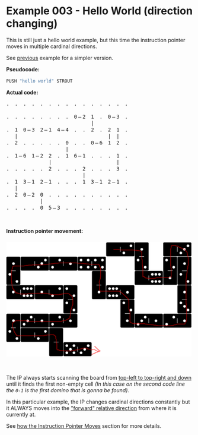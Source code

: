Example 003 - Hello World (direction changing)
=======================================

This is still just a hello world example, but this time the instruction pointer moves in multiple cardinal directions.

See [previous](002_hello_world_commented.md) example for a simpler version.

**Pseudocode:**
```r
PUSH "hello world" STROUT
```

**Actual code:**

<pre style="line-height: 1.25;letter-spacing: 3px;">
. . . . . . . . . . . . . . .
                             
. . . . . . . . 0—2 1 . 0—3 .
                    |        
. 1 0—3 2—1 4—4 . . 2 . 2 1 .
  |                     | |  
. 2 . . . . . 0 . . 0—6 1 2 .
              |              
. 1—6 1—2 2 . 1 6—1 . . . 1 .
          |               |  
. . . . . 2 . . . 2 . . . 3 .
                  |          
. 1 3—1 2—1 . . . 1 3—1 2—1 .
  |                          
. 2 0—2 0 . . . . . . . . . .
        |                    
. . . . 0 5—3 . . . . . . . .
</pre>

<br>

**Instruction pointer movement:**

<img style="margin: 0.5rem 0 2rem;" src="../docs/example-003-flow.png" alt="Dominos" width="500">

The IP always starts scanning the board from <ins>top-left to top-right and down</ins> until it finds the first non-empty cell *(In this case on the second code line the `0-1` is the first domino that is gonna be found)*.

In this particular example, the IP changes cardinal directions constantly but it ALWAYS moves into the <ins>"forward" relative direction</ins> from where it is currently at.

See [how the Instruction Pointer Moves](../readme.md#how-the-instruction-pointer-moves) section for more details.
